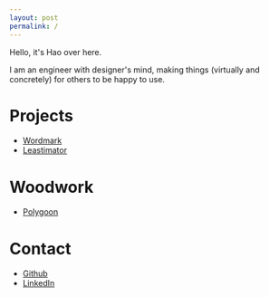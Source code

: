 ```yaml
---
layout: post
permalink: /
---
```


Hello, it's Hao over here.

I am an engineer with designer's mind, making things (virtually and concretely) for others to be happy to use.

# Projects

- [Wordmark](https://wordmarkapp.com)
- [Leastimator](/leastimator)

# Woodwork

- [Polygoon](https://www.etsy.com/shop/Polygoon)

# Contact

- [Github](https://github.com/fuermosi777)
- [LinkedIn](https://www.linkedin.com/in/haoliu1990/)